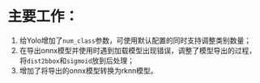 # 主要工作：

1. 给Yolo增加了`num_class`参数，可使用默认配置的同时支持调整类别数量；
2. 在导出onnx模型并使用时遇到加载模型出现错误，调整了模型导出的过程，将`dist2bbox`和`sigmoid`放到后处理；
3. 增加了将导出的onnx模型转换为rknn模型。
